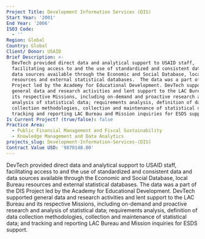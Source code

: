 ```yaml
---
Project Title: Development Information Services (DIS)
Start Year: '2001'
End Year: '2006'
ISO3 Code:
  - ''
Region: Global
Country: Global
Client/ Donor: USAID
Brief Description: >-
  DevTech provided direct data and analytical support to USAID staff,
  facilitating access to and the use of standardized and consistent data and
  data sources available through the Economic and Social Database, local Bureau
  resources and external statistical databases.  The data was a part of the DIS
  Project led by the Academy for Educational Development. DevTech supported
  general data and research activities and lent support to the LAC Bureau and
  its respective Missions, including on-demand and proactive research and
  analysis of statistical data; requirements analysis, definition of data
  collection methodologies, collection and maintenance of statistical data; and
  tracking and reporting LAC Bureau and Mission inquiries for ESDS support.
Is Current Project? (true/false): false
Practice Area:
  - Public Financial Management and Fiscal Sustainability
  - Knowledge Management and Data Analytics
projects_slug: Development-Information-Services-(DIS)
Contract Value USD: '9870148.00'
---
```

DevTech provided direct data and analytical support to USAID staff, facilitating access to and the use of standardized and consistent data and data sources available through the Economic and Social Database, local Bureau resources and external statistical databases.  The data was a part of the DIS Project led by the Academy for Educational Development. DevTech supported general data and research activities and lent support to the LAC Bureau and its respective Missions, including on-demand and proactive research and analysis of statistical data; requirements analysis, definition of data collection methodologies, collection and maintenance of statistical data; and tracking and reporting LAC Bureau and Mission inquiries for ESDS support.